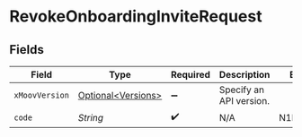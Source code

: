 # RevokeOnboardingInviteRequest


## Fields

| Field                                                      | Type                                                       | Required                                                   | Description                                                | Example                                                    |
| ---------------------------------------------------------- | ---------------------------------------------------------- | ---------------------------------------------------------- | ---------------------------------------------------------- | ---------------------------------------------------------- |
| `xMoovVersion`                                             | [Optional\<Versions>](../../models/components/Versions.md) | :heavy_minus_sign:                                         | Specify an API version.                                    |                                                            |
| `code`                                                     | *String*                                                   | :heavy_check_mark:                                         | N/A                                                        | N1IA5eWYNh                                                 |